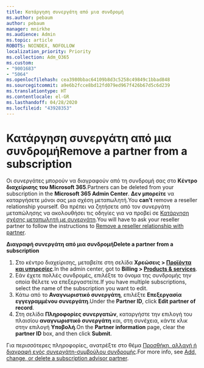 ```yaml
---
title: Κατάργηση συνεργάτη από μια συνδρομή
ms.author: pebaum
author: pebaum
manager: mnirkhe
ms.audience: Admin
ms.topic: article
ROBOTS: NOINDEX, NOFOLLOW
localization_priority: Priority
ms.collection: Adm_O365
ms.custom:
- "9001683"
- "5064"
ms.openlocfilehash: cea3980bbac64109b8d3c5258c49849c1bbad848
ms.sourcegitcommit: a9e6b2fcce8bd12fd079ed967f426b67d5c6d239
ms.translationtype: HT
ms.contentlocale: el-GR
ms.lasthandoff: 04/28/2020
ms.locfileid: "43928353"
---
```

# <a name="remove-a-partner-from-a-subscription"></a><span data-ttu-id="80de1-102">Κατάργηση συνεργάτη από μια συνδρομή</span><span class="sxs-lookup"><span data-stu-id="80de1-102">Remove a partner from a subscription</span></span>

<span data-ttu-id="80de1-103">Οι συνεργάτες μπορούν να διαγραφούν από τη συνδρομή σας στο **Κέντρο διαχείρισης του Microsoft 365**.</span><span class="sxs-lookup"><span data-stu-id="80de1-103">Partners can be deleted from your subscription in the **Microsoft 365 Admin Center**.</span></span> <span data-ttu-id="80de1-104">**Δεν μπορείτε** να καταργήσετε μόνοι σας μια σχέση μεταπωλητή.</span><span class="sxs-lookup"><span data-stu-id="80de1-104">You **can't** remove a reseller relationship yourself.</span></span> <span data-ttu-id="80de1-105">Θα πρέπει να ζητήσετε από τον συνεργάτη μεταπώλησης να ακολουθήσει τις οδηγίες για να προβεί σε [Κατάργηση σχέσης μεταπωλητή με συνεργάτη](https://docs.microsoft.com/partner-center/remove-a-relationship).</span><span class="sxs-lookup"><span data-stu-id="80de1-105">You will have to ask your reseller partner to follow the instructions to [Remove a reseller relationship with partner](https://docs.microsoft.com/partner-center/remove-a-relationship).</span></span>

<span data-ttu-id="80de1-106">**Διαγραφή συνεργάτη από μια συνδρομή**</span><span class="sxs-lookup"><span data-stu-id="80de1-106">**Delete a partner from a subscription**</span></span>

1. <span data-ttu-id="80de1-107">Στο κέντρο διαχείρισης, μεταβείτε στη σελίδα **Χρεώσεις > [Προϊόντα και υπηρεσίες](https://go.microsoft.com/fwlink/p/?linkid=842054)**.</span><span class="sxs-lookup"><span data-stu-id="80de1-107">In the admin center, got to **Billing > [Products & services](https://go.microsoft.com/fwlink/p/?linkid=842054)**.</span></span>
2. <span data-ttu-id="80de1-108">Εάν έχετε πολλές συνδρομές, επιλέξτε το όνομα της συνδρομής την οποία θέλετε να επεξεργαστείτε.</span><span class="sxs-lookup"><span data-stu-id="80de1-108">If you have multiple subscriptions, select the name of the subscription you want to edit.</span></span>
3. <span data-ttu-id="80de1-109">Κάτω από το **Αναγνωριστικό συνεργάτη**, επιλέξτε **Επεξεργασία εγγεγραμμένου συνεργάτη**.</span><span class="sxs-lookup"><span data-stu-id="80de1-109">Under the **Partner ID**, click **Edit partner of record**.</span></span>
4. <span data-ttu-id="80de1-110">Στη σελίδα **Πληροφορίες συνεργατών**, καταργήστε την επιλογή του πλαισίου **αναγνωριστικό συνεργάτη** και, στη συνέχεια, κάντε κλικ στην επιλογή **Υποβολή**.</span><span class="sxs-lookup"><span data-stu-id="80de1-110">On the **Partner information** page, clear the **partner ID** box, and then click **Submit**.</span></span>

<span data-ttu-id="80de1-111">Για περισσότερες πληροφορίες, ανατρέξτε στο θέμα [Προσθήκη, αλλαγή ή διαγραφή ενός συνεργάτη-συμβούλου συνδρομής](https://docs.microsoft.com/microsoft-365/admin/misc/add-partner?view=o365-worldwide).</span><span class="sxs-lookup"><span data-stu-id="80de1-111">For more info, see [Add, change, or delete a subscription advisor partner](https://docs.microsoft.com/microsoft-365/admin/misc/add-partner?view=o365-worldwide).</span></span>
